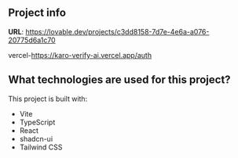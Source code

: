 

## Project info

**URL**: https://lovable.dev/projects/c3dd8158-7d7e-4e6a-a076-20775d6a1c70

vercel-https://karo-verify-ai.vercel.app/auth






## What technologies are used for this project?

This project is built with:

- Vite
- TypeScript
- React
- shadcn-ui
- Tailwind CSS


